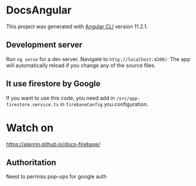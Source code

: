 # DocsAngular

This project was generated with [Angular CLI](https://github.com/angular/angular-cli) version 11.2.1.

## Development server

Run `ng serve` for a dev server. Navigate to `http://localhost:4200/`. The app will automatically reload if you change any of the source files.


## It use firestore by Google

If you want to use this code, you need add in
`/src/app-firestore.service.ts`
in `firebaseConfig` you configuration.

# Watch on

https://alanrin.github.io/docs-firebase/

## Authoritation
 
Need to permiss pop-ups for google auth
